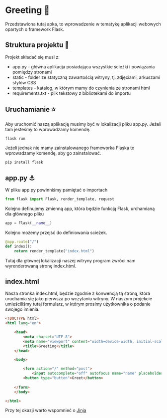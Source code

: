 # Greeting :wave:
Przedstawiona tutaj apka, to wprowadzenie w tematykę aplikacji webowych opartych o framework Flask.

## Struktura projektu :newspaper:
Projekt składać się musi z:
- app.py - główna aplikacja posiadająca wszystkie ścieżki i powiązania pomiędzy stronami
- static - folder ze statyczną zawartością witryny, tj. zdjęciami, arkuszami stylów CSS
- templates - katalog, w którym mamy do czynienia ze stronami html
- requirements.txt - plik tekstowy z bibliotekami do importu

## Uruchamianie :star:
Aby uruchomić naszą aplikację musimy być w lokalizacji pliku app.py. Jeżeli tam jesteśmy to wprowadzamy komendę.
```bash
flask run
```

Jeżeli jednak nie mamy zainstalowanego frameworka Flaska to wprowadzamy komendę, aby go zainstalować. 
```bash
pip install flask
```

## app.py :anchor:
W pliku app.py powinniśmy pamiętać o importach

```python
from flask import Flask, render_template, request
```

Kolejno definujemy zmienną app, która będzie funkcją Flask, urchamianą dla głównego pliku
```python
app = Flask(__name__)
```

Kolejno możemy przejść do definiowania scieżek.
```python
@app.route("/")
def index():
    return render_template("index.html")
```
Tutaj dla głównej lokalizacji naszej witryny program zwróci nam wyrenderowaną stronę index.html.

## index.html
Nasza stronka index.html, będzie zgodnie z konwencją tą stroną, która uruchamia się jako pierwsza po wczytaniu witryny. W naszym projekcie umieściliśmy tutaj formularz, w którym prosimy użytkownika o podanie swojego imienia.
```html
<!DOCTYPE html>
<html lang="en">

    <head>
        <meta charset="UTF-8">
        <meta name="viewport" content="width=device-width, initial-scale=1.0">
        <title>Greeting</title>
    </head>

    <body>

        <form action="/" method="post">
            <input autocomplete="off" autofocus name="name" placeholder="Name" type="text">
        <button type="button">Greet</button>
        
    </form>
    </body>

</html>
```

Przy tej okazji warto wspomnieć o [Jinja](https://boringowl.io/blog/jinja)<br>



